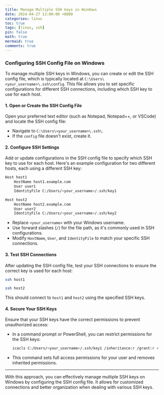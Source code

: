 ```yaml
---
title: Manage Multiple SSH keys in Windows
date: 2024-04-27 13:00:00 +0800
categories: linux
toc: true
tags: [linux, ssh]
pin: false
math: true
mermaid: true
comments: true
---
```



### Configuring SSH Config File on Windows
To manage multiple SSH keys in Windows, you can create or edit the SSH config file, which is typically located at `C:\Users\<your_username>\.ssh\config`. This file allows you to set specific configurations for different SSH connections, including which SSH key to use for each host.

#### 1. Open or Create the SSH Config File
Open your preferred text editor (such as Notepad, Notepad++, or VSCode) and locate the SSH config file:

- Navigate to `C:\Users\<your_username>\.ssh\`.
- If the `config` file doesn't exist, create it.

#### 2. Configure SSH Settings
Add or update configurations in the SSH config file to specify which SSH key to use for each host. Here's an example configuration for two different hosts, each using a different SSH key:

```bash
Host host1
    HostName host1.example.com
    User user1
    IdentityFile C:/Users/<your_username>/.ssh/key1

Host host2
    HostName host2.example.com
    User user2
    IdentityFile C:/Users/<your_username>/.ssh/key2
```

- Replace `<your_username>` with your Windows username.
- Use forward slashes (`/`) for the file path, as it's commonly used in SSH configurations.
- Modify `HostName`, `User`, and `IdentityFile` to match your specific SSH connections.

#### 3. Test SSH Connections
After updating the SSH config file, test your SSH connections to ensure the correct key is used for each host:

```bash
ssh host1
```

```bash
ssh host2
```

This should connect to `host1` and `host2` using the specified SSH keys.

#### 4. Secure Your SSH Keys
Ensure that your SSH keys have the correct permissions to prevent unauthorized access:

- In a command prompt or PowerShell, you can restrict permissions for the SSH keys:
  ```bash
  icacls C:/Users/<your_username>/.ssh/key1 /inheritance:r /grant:r <your_username>:(F)
  ```
- This command sets full access permissions for your user and removes inherited permissions.

---

With this approach, you can effectively manage multiple SSH keys on Windows by configuring the SSH config file. It allows for customized connections and better organization when dealing with various SSH keys.